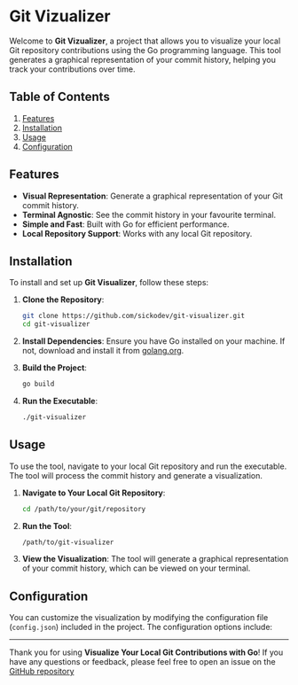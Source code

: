 # Git Vizualizer

Welcome to **Git Vizualizer**, a project that allows you to visualize your local Git repository contributions using the Go programming language. This tool generates a graphical representation of your commit history, helping you track your contributions over time.

## Table of Contents

1. [Features](#features)
2. [Installation](#installation)
3. [Usage](#usage)
4. [Configuration](#configuration)

## Features

- **Visual Representation**: Generate a graphical representation of your Git commit history.
- **Terminal Agnostic**: See the commit history in your favourite terminal.
- **Simple and Fast**: Built with Go for efficient performance.
- **Local Repository Support**: Works with any local Git repository.

## Installation

To install and set up **Git Visualizer**, follow these steps:

1. **Clone the Repository**:

    ```sh
    git clone https://github.com/sickodev/git-visualizer.git
    cd git-visualizer
    ```

2. **Install Dependencies**:
    Ensure you have Go installed on your machine. If not, download and install it from [golang.org](https://golang.org/dl/).

3. **Build the Project**:

    ```sh
    go build
    ```

4. **Run the Executable**:

    ```sh
    ./git-visualizer
    ```

## Usage

To use the tool, navigate to your local Git repository and run the executable. The tool will process the commit history and generate a visualization.

1. **Navigate to Your Local Git Repository**:

    ```sh
    cd /path/to/your/git/repository
    ```

2. **Run the Tool**:

    ```sh
    /path/to/git-visualizer
    ```

3. **View the Visualization**:
    The tool will generate a graphical representation of your commit history, which can be viewed on your terminal.

## Configuration

You can customize the visualization by modifying the configuration file (`config.json`) included in the project. The configuration options include:

---

Thank you for using **Visualize Your Local Git Contributions with Go**! If you have any questions or feedback, please feel free to open an issue on the [GitHub repository](https://github.com/sickodev/git-vizualizer)
